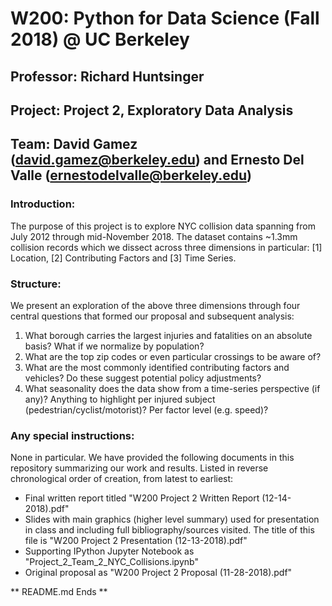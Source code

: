 # W200: Python for Data Science (Fall 2018) @ UC Berkeley
## Professor: Richard Huntsinger
## Project: Project 2, Exploratory Data Analysis
## Team: David Gamez (david.gamez@berkeley.edu) and Ernesto Del Valle (ernestodelvalle@berkeley.edu)

### Introduction:
The purpose of this project is to explore NYC collision data spanning from July 2012 through mid-November 2018. The dataset contains ~1.3mm collision records which we dissect across three dimensions in particular: [1] Location, [2] Contributing Factors and [3] Time Series.

### Structure:
We present an exploration of the above three dimensions through four central questions that formed our proposal and subsequent analysis:
1) What borough carries the largest injuries and fatalities on an absolute basis? What if we normalize by population?
2) What are the top zip codes or even particular crossings to be aware of?
3) What are the most commonly identified contributing factors and vehicles? Do these suggest potential policy adjustments?
4) What seasonality does the data show from a time-series perspective (if any)? Anything to highlight per injured subject (pedestrian/cyclist/motorist)? Per factor level (e.g. speed)?

### Any special instructions:
None in particular. We have provided the following documents in this repository summarizing our work and results. Listed in reverse chronological order of creation, from latest to earliest:
- Final written report titled "W200 Project 2 Written Report (12-14-2018).pdf"
- Slides with main graphics (higher level summary) used for presentation in class and including full bibliography/sources visited. The title of this file is "W200 Project 2 Presentation (12-13-2018).pdf"
- Supporting IPython Jupyter Notebook as "Project_2_Team_2_NYC_Collisions.ipynb"
- Original proposal as "W200 Project 2 Proposal (11-28-2018).pdf"


** README.md Ends **
